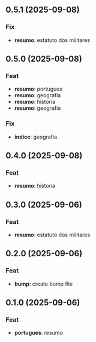 ## 0.5.1 (2025-09-08)

### Fix

- **resumo**: estatuto dos militares

## 0.5.0 (2025-09-08)

### Feat

- **resumo**: portugues
- **resumo**: geografia
- **resumo**: historia
- **resumo**: geografia

### Fix

- **indice**: geografia

## 0.4.0 (2025-09-08)

### Feat

- **resumo**: historia

## 0.3.0 (2025-09-06)

### Feat

- **resumo**: estatuto dos militares

## 0.2.0 (2025-09-06)

### Feat

- **bump**: create bump file

## 0.1.0 (2025-09-06)

### Feat

- **portugues**: resumo
